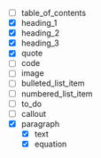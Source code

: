 - [ ] table_of_contents
- [x] heading_1
- [x] heading_2
- [x] heading_3
- [x] quote
- [ ] code
- [ ] image
- [ ] bulleted_list_item
- [ ] numbered_list_item
- [ ] to_do
- [ ] callout
- [x] paragraph
  - [x] text
  - [x] equation
